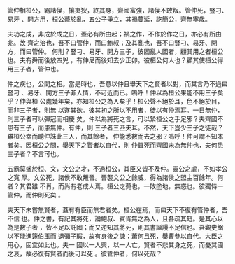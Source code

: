 管仲相桓公，霸諸侯，攘夷狄，終其身，齊國富強，諸侯不敢叛。管仲死，豎刁、易牙
、開方用，桓公薨於亂，五公子爭立，其禍蔓延，訖簡公，齊無寧歲。

夫功之成，非成於成之日，蓋必有所由起；禍之作，不作於作之日，亦必有所由兆。故
齊之治也，吾不曰管仲，而曰鮑叔；及其亂也，吾不曰豎刁、易牙、開方，而曰管仲。
何則？豎刁、易牙、開方三子，彼固亂人國者，顧其用之者桓公也。夫有舜而後放四兇
，有仲尼而後知去少正卯。彼桓公何人也？顧其使桓公得用三子者，管仲也。

仲之疾也，公問之相。當是時也，吾意以仲且舉天下之賢者以對，而其言乃不過曰豎刁
、易牙、開方三子非人情，不可近而已。嗚呼！仲以為桓公果能不用三子矣乎？仲與桓
公處幾年矣，亦知桓公之為人矣乎！桓公聲不絕於耳，色不絕於目，而非三子者，則無
以遂其欲。彼其初之所以不用者，徒以有仲焉耳。一日無仲，則三子者可以彈冠而相慶
矣。仲以為將死之言，可以縶桓公之手足邪？夫齊國不患有三子，而患無仲。有仲，則
三子者三匹夫耳。不然，天下豈少三子之徒哉？雖桓公幸而聽仲誅此三人，而其餘者，
仲能悉數而去之邪？嗚呼！仲可謂不知本者矣。因桓公之問，舉天下之賢者以自代，則
仲雖死而齊國未為無仲也，夫何患三子者？不言可也。

五霸莫盛於桓、文，文公之才，不過桓公，其臣又皆不及仲。靈公之虐，不如孝公之寬
厚。文公死，諸侯不敢叛晉。晉襲文公之餘威，得為諸侯之盟主百餘年。何者？其君雖
不肖，而尚有老成人焉。桓公之薨也，一敗塗地，無惑也。彼獨恃一管仲，而仲則死矣
。

夫天下未嘗無賢者，蓋有有臣而無君者矣。桓公在焉，而曰天下不復有管仲者，吾不信
也。仲之書，有記其將死，論鮑叔、賓胥無之為人，且各疏其短。是其心以為是數子者
，皆不足以託國；而又逆知其將死，則其書誕謾不足信也。吾觀史鰌以不能進籧伯玉而
退彌子瑕，故有身後之諫；蕭何且死，舉曹參以自代。大臣之用心，固宜如此也。夫一
國以一人興，以一人亡。賢者不悲其身之死，而憂其國之衰，故必復有賢者而後可以死
。彼管仲者，何以死哉？

